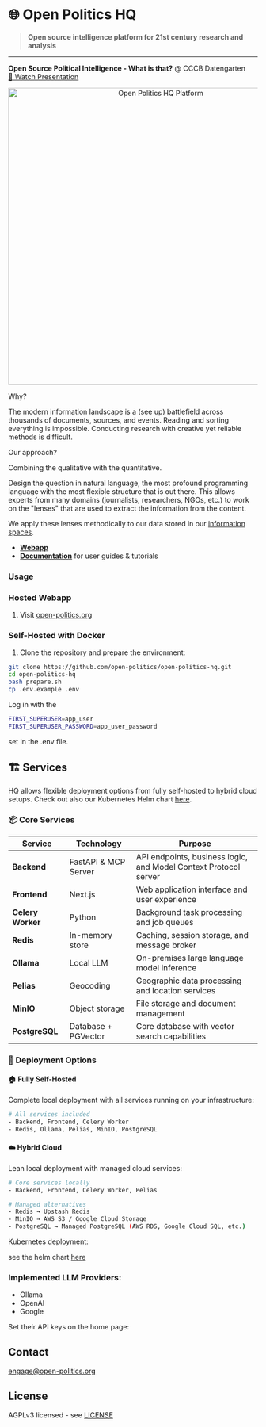 # 🌐 Open Politics HQ

> **Open source intelligence platform for 21st century research and analysis**

---
**Open Source Political Intelligence - What is that?** @ CCCB Datengarten  
[🎥 Watch Presentation](https://media.ccc.de/v/dg-111)

<div align="center">
  <img src=".github/assets/images/exactly.png" alt="Open Politics HQ Platform" width="600">
</div>

Why? 

 The modern information landscape is a (see up) battlefield across thousands of documents, sources, and events. Reading and sorting everything is impossible. Conducting research with creative yet reliable methods is difficult.

Our approach?

Combining the qualitative with the quantitative. 

Design the question in natural language, the most profound programming language with the most flexible structure that is out there. This allows experts from many domains (journalists, researchers, NGOs, etc.) to work on the "lenses" that are used to extract the information from the content.

We apply these lenses methodically to our data stored in our [information spaces](https://docs.open-politics.org/information-spaces).


- **[Webapp](https://open-politics.org)**
- **[Documentation](https://docs.open-politics.org)** for user guides & tutorials
  

### Usage

### Hosted Webapp
1. Visit [open-politics.org](https://open-politics.org/accounts/register) 


### Self-Hosted with Docker
1. Clone the repository and prepare the environment:
```bash
git clone https://github.com/open-politics/open-politics-hq.git
cd open-politics-hq
bash prepare.sh
cp .env.example .env
```

Log in with the 
```bash
FIRST_SUPERUSER=app_user
FIRST_SUPERUSER_PASSWORD=app_user_password
```
set in the .env file.


## 🏗️ Services

HQ allows flexible deployment options from fully self-hosted to hybrid cloud setups. Check out also our Kubernetes Helm chart [here](.deployments/kubernetes/open-politics-hq-deployment).

### 📦 Core Services

| Service | Technology | Purpose |
|---------|------------|---------|
| **Backend** | FastAPI & MCP Server | API endpoints, business logic, and Model Context Protocol server |
| **Frontend** | Next.js | Web application interface and user experience |
| **Celery Worker** | Python | Background task processing and job queues |
| **Redis** | In-memory store | Caching, session storage, and message broker |
| **Ollama** | Local LLM | On-premises large language model inference |
| **Pelias** | Geocoding | Geographic data processing and location services |
| **MinIO** | Object storage | File storage and document management |
| **PostgreSQL** | Database + PGVector | Core database with vector search capabilities |

### 🚀 Deployment Options

#### 🏠 Fully Self-Hosted
Complete local deployment with all services running on your infrastructure:
```bash
# All services included
- Backend, Frontend, Celery Worker
- Redis, Ollama, Pelias, MinIO, PostgreSQL
```

#### ☁️ Hybrid Cloud
Lean local deployment with managed cloud services:
```bash
# Core services locally
- Backend, Frontend, Celery Worker, Pelias

# Managed alternatives
- Redis → Upstash Redis
- MinIO → AWS S3 / Google Cloud Storage
- PostgreSQL → Managed PostgreSQL (AWS RDS, Google Cloud SQL, etc.)
```

Kubernetes deployment:

see the helm chart [here](.deployments/kubernetes/open-politics-hq-deployment)


### Implemented LLM Providers:
- Ollama
- OpenAI
- Google

Set their API keys on the home page:



## Contact
engage@open-politics.org


## License
AGPLv3 licensed - see [LICENSE](LICENSE)
